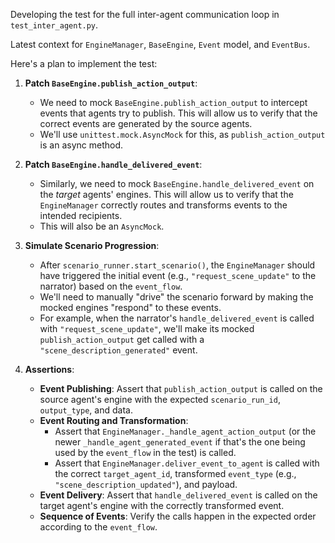 Developing the test for the full inter-agent communication loop in `test_inter_agent.py`.

 Latest context for `EngineManager`, `BaseEngine`, `Event` model, and `EventBus`. 
 
 Here's a plan to implement the test:

1.  **Patch `BaseEngine.publish_action_output`**:
    *   We need to mock `BaseEngine.publish_action_output` to intercept events that agents try to publish. This will allow us to verify that the correct events are generated by the source agents.
    *   We'll use `unittest.mock.AsyncMock` for this, as `publish_action_output` is an async method.

2.  **Patch `BaseEngine.handle_delivered_event`**:
    *   Similarly, we need to mock `BaseEngine.handle_delivered_event` on the *target* agents' engines. This will allow us to verify that the `EngineManager` correctly routes and transforms events to the intended recipients.
    *   This will also be an `AsyncMock`.

3.  **Simulate Scenario Progression**:
    *   After `scenario_runner.start_scenario()`, the `EngineManager` should have triggered the initial event (e.g., `"request_scene_update"` to the narrator) based on the `event_flow`.
    *   We'll need to manually "drive" the scenario forward by making the mocked engines "respond" to these events.
    *   For example, when the narrator's `handle_delivered_event` is called with `"request_scene_update"`, we'll make its mocked `publish_action_output` get called with a `"scene_description_generated"` event.

4.  **Assertions**:
    *   **Event Publishing**: Assert that `publish_action_output` is called on the source agent's engine with the expected `scenario_run_id`, `output_type`, and data.
    *   **Event Routing and Transformation**:
        *   Assert that `EngineManager._handle_agent_action_output` (or the newer `_handle_agent_generated_event` if that's the one being used by the `event_flow` in the test) is called.
        *   Assert that `EngineManager.deliver_event_to_agent` is called with the correct `target_agent_id`, transformed `event_type` (e.g., `"scene_description_updated"`), and payload.
    *   **Event Delivery**: Assert that `handle_delivered_event` is called on the target agent's engine with the correctly transformed event.
    *   **Sequence of Events**: Verify the calls happen in the expected order according to the `event_flow`.
